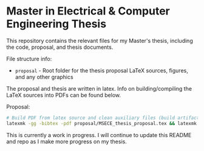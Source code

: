 # Master in Electrical & Computer Engineering Thesis
This repository contains the relevant files for my Master's thesis, including the code, proposal, and thesis documents.

File structure info:
* `proposal` - Root folder for the thesis proposal LaTeX sources, figures, and any other graphics

The proposal and thesis are written in latex. Info on building/compiling the LaTeX sources into PDFs can be found below.

Proposal:
```bash
# Build PDF from latex source and clean auxiliary files (build artifacts)
latexmk -gg -bibtex -pdf proposal/MSECE_thesis_proposal.tex && latexmk -c
```
<!--
Thesis:
```bash
# Build PDF from latex source and clean auxiliary files (build artifacts)
latexmk -gg -bibtex -pdf thesis/MSECE_thesis.tex && latexmk -c
```
-->

This is currently a work in progress. I will continue to update this README and repo as I make more progress on my thesis.
